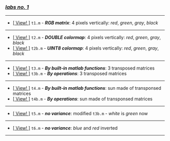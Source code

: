 ### [_labs no. 1_](1)
***
- [\[ View! \]](1/t1.m) `t1.m` - _**RGB matrix**_: 4 pixels vertically: _red_, _green_, _gray_, _black_
***
- [\[ View! \]](1/t2.m) `t2.m` - _**DOUBLE colormap**_: 4 pixels vertically: _red_, _green_, _gray_, _black_
- [\[ View! \]](1/t2b.m) `t2b.m` - _**UINT8 colormap**_: 4 pixels vertically: _red_, _green_, _gray_, _black_
***
- [\[ View! \]](1/t3.m) `t3.m` - _**By built-in matlab functions**_: 3 transposed matrices
- [\[ View! \]](1/t3b.m) `t3b.m` - _**By operations**_: 3 transposed matrices
***
- [\[ View! \]](1/t4.m) `t4.m` - _**By built-in matlab functions**_: sun made of transponsed matrices
- [\[ View! \]](1/t4b.m) `t4b.m` - _**By operations**_: sun made of transponsed matrices
***
- [\[ View! \]](1/t5.m) `t5.m` - _**no variance**_: modified `t3b.m` - _white_ is _green_ now
***
- [\[ View! \]](1/t6.m) `t6.m` - _**no variance**_: _blue_ and _red_ inverted
***